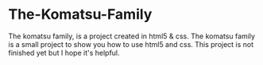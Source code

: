 # The-Komatsu-Family
The komatsu family, is a project created in html5 &amp; css. 
The komatsu family is a small project to show you how to use html5 and css. This project is not finished yet but I hope it's helpful.
